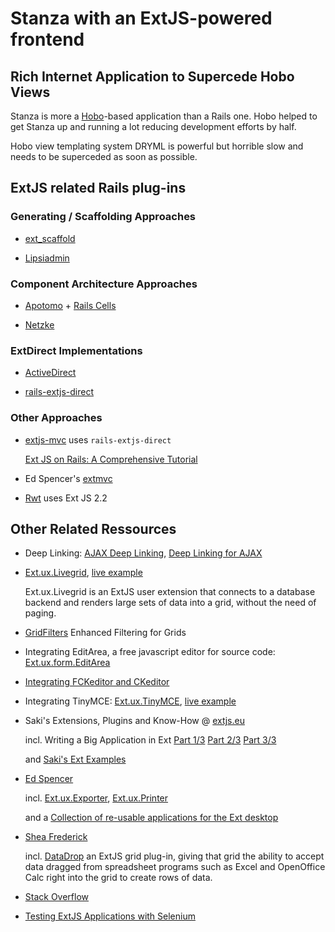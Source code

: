 # Stanza with an ExtJS-powered frontend

## Rich Internet Application to Supercede Hobo Views

Stanza is more a [Hobo](http://hobocentral.net/)-based application than a
Rails one. Hobo helped to get Stanza up and running a lot reducing development
efforts by half.

Hobo view templating system DRYML is powerful but horrible slow and needs to
be superceded as soon as possible.

## ExtJS related Rails plug-ins

### Generating / Scaffolding Approaches

  * [ext_scaffold](http://github.com/martinrehfeld/ext_scaffold)

  * [Lipsiadmin](http://www.lipsiadmin.com/)

### Component Architecture Approaches

  * [Apotomo](http://apotomo.de/) + [Rails Cells](http://cells.rubyforge.org/)

  * [Netzke](http://blog.writelesscode.com/)

### ExtDirect Implementations

  * [ActiveDirect](http://github.com/stonegao/active-direct)

  * [rails-extjs-direct](http://rubyforge.org/projects/rails-extjs/)

### Other Approaches

  * [extjs-mvc](http://github.com/extjs/mvc) uses `rails-extjs-direct`

    [Ext JS on Rails: A Comprehensive Tutorial](http://www.extjs.com/blog/2009/09/30/ext-js-on-rails-a-comprehensivetutorial/)

  * Ed Spencer's [extmvc](http://github.com/extmvc/extmvc)

  * [Rwt](http://rwt.accesstecnologia.com.br/) uses Ext JS 2.2

## Other Related Ressources

  * Deep Linking:
    [AJAX Deep Linking](http://stackoverflow.com/questions/898408/ajax-deep-linking),
    [Deep Linking for AJAX](http://blog.onthewings.net/2009/04/08/deep-linking-for-ajax/)

  * [Ext.ux.Livegrid](http://www.extjs.com/forum/showthread.php?t=17791),
    [live example](http://www.ext-livegrid.com/demo/)

    Ext.ux.Livegrid is an ExtJS user extension that connects to a
    database backend and renders large sets of data into a grid,
    without the need of paging.

  * [GridFilters](http://www.extjs.com/forum/showthread.php?t=76185)
    Enhanced Filtering for Grids

  * Integrating EditArea, a free javascript editor for source code:
    [Ext.ux.form.EditArea](http://www.extjs.com/forum/showthread.php?t=79927)

  * [Integrating FCKeditor and CKeditor](http://www.extjs.com/forum/showthread.php?t=79031)

  * Integrating TinyMCE:
    [Ext.ux.TinyMCE](http://www.extjs.com/forum/showthread.php?t=24787),
    [live example](http://blogs.byte-force.com/xor/tinymce/index.html)

  * Saki's Extensions, Plugins and Know-How @ [extjs.eu](http://extjs.eu/)

    incl. Writing a Big Application in Ext
    [Part 1/3](http://blog.extjs.eu/know-how/writing-a-big-application-in-ext/)
    [Part 2/3](http://blog.extjs.eu/know-how/writing-a-big-application-in-ext-part-2/)
    [Part 3/3](http://blog.extjs.eu/know-how/writing-a-big-application-in-ext-part-3/)

    and [Saki's Ext Examples](http://examples.extjs.eu/)

  * [Ed Spencer](http://edspencer.net/category/extjs)

    incl.
    [Ext.ux.Exporter](http://edspencer.net/2009/11/ext-ux-exporter-export-any-grid-to-excel-or-csv.html),
    [Ext.ux.Printer](http://edspencer.net/2009/07/extuxprinter-printing-for-any-ext.html)

    and a
    [Collection of re-usable applications for the Ext desktop](http://github.com/edspencer/ext-applications)

  * [Shea Frederick](http://www.vinylfox.com/)

    incl.
    [DataDrop](http://www.vinylfox.com/datadrop-drag-grid-data-from-spreadsheet/)
    an ExtJS grid plug-in, giving that grid the ability to accept data dragged
    from spreadsheet programs such as Excel and OpenOffice Calc right into the
    grid to create rows of data.

  * [Stack Overflow](http://stackoverflow.com/questions/tagged/extjs)

  * [Testing ExtJS Applications with Selenium](http://www.extjs.com/blog/2008/11/03/testing-ext-js-ext-gwt-applications-with-selenium/)
